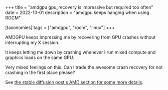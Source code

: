 +++
title = "amdgpu gpu_recovery is impressive but required too often"
date = 2022-10-01
description = "amdgpu keeps hanging when using ROCM"

[taxonomies]
tags = ["amdgpu", "rocm", "linux"]
+++

AMDGPU keeps impressing me by recovering from GPU crashes without interrupting my X session.

It keeps letting me down by crashing whenever I run mixed compute and graphics loads on the same GPU.

Very mixed feelings on this. Can I trade the awesome crash recovery for not crashing in the first place please?

See [the stable diffusion post's AMD section for some more details](@/articles/stable-diffusion-training-notes/index.md#amdgpu-hang).
